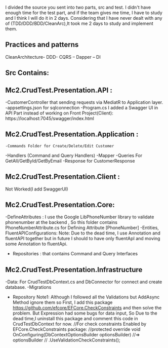 I divided the source you sent into two parts, src and test. I didn't have enough time for the test part, and if the team gives me time, I have to study and I think I will do it in 2 days. Considering that I have never dealt with any of (TDD/DDD/BDD/CleanArc),It took me 2 days to study and implement them.
## Practices and patterns
CleanArchitecture- DDD- CQRS – Dapper – DI
## Src Contains:
## Mc2.CrudTest.Presentation.API : 
-CustomerController that sending requests via MediatR to Application layer. 
-appsettings.json for sqlconnection
-Program.cs
I added a Swagger UI in API Part instead of working on Front Project(Client):
https://localhost:7045/swagger/index.html
## Mc2.CrudTest.Presentation.Application :
	-Commands Folder for Create/Delete/Edit Customer 
-Handlers (Command and Query Handlers)
-Mapper
-Queries For GetAll/GetById/GetByEmail
-Response for CustomerResponse 
## Mc2.CrudTest.Presentation.Client : 
Not Worked(I add SwaggerUI)
## Mc2.CrudTest.Presentation.Core: 
-DefineAttributes : I use the Google LibPhoneNumber library  to validate phonenumber at the backend , So this folder contains PhoneNumberAttribute.cs for Defining Attribute [PhoneNumber]
-Entities, FluentAPIConfigurations: 
Note: Due to the dead time, I use Annotation and fluentAPI together but in future I    should to have only fluentApI and moving some Annotation to fluentApi.
- Repositories : that contains Command and Query Interfaces
## Mc2.CrudTest.Presentation.Infrastructure
-Data: For CrudTestDbContext.cs and DbConnector for connect and create database.
-Migrations
- Repository
Note1: Although I followed all the Validations but AddAsync Method ignore them so First, I add this package https://github.com/efcore/EFCore.CheckConstraints and then solve the problem. But Expression had some bugs for data input, So Due to the dead time,I uninstall this package and comment this code in CrudTestDbContext for now. 
//For check constraints Enabled by EFCore.CheckConstraints package:
        //protected override void OnConfiguring(DbContextOptionsBuilder optionsBuilder)
        //=> optionsBuilder
        //    .UseValidationCheckConstraints();
